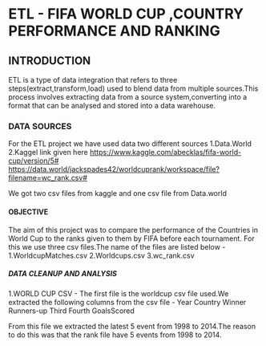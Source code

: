 # ETL - FIFA WORLD CUP ,COUNTRY PERFORMANCE AND RANKING

## INTRODUCTION
ETL is a type of data integration that refers to three steps(extract,transform,load) used to blend data from multiple sources.This process involves extracting data from a source system,converting into a format that can be analysed and stored into a data warehouse.

### DATA SOURCES 
For the ETL project we have used data two different sources
1.Data.World
2.Kaggel
       link given here  https://www.kaggle.com/abecklas/fifa-world-cup/version/5#
                        https://data.world/jackspades42/worldcuprank/workspace/file?filename=wc_rank.csv#
  
  We got two csv files from kaggle and one csv file from Data.world
  

#### OBJECTIVE
The aim of this project was to compare the performance of the Countries in World Cup to the ranks given to them by FIFA before each tournament.
For this we use three csv files.The name of the files are listed below -
1.WorldcupMatches.csv
2.Worldcups.csv
3.wc_rank.csv

##### DATA CLEANUP AND ANALYSIS
1.WORLD CUP CSV - The first file is the worldcup csv file used.We extracted the following columns from the csv file -
Year
Country
Winner
Runners-up
Third 
Fourth
GoalsScored

From this file we extracted the latest 5 event from 1998 to 2014.The reason to do this was that the rank file have 5 events from 1998 to 2014.




















